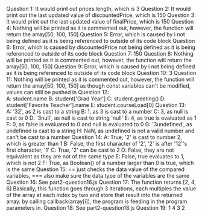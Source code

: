 Question 1:     It would print out prices.length, which is 3
Question 2:     It would print out the last updated value of discountedPrice, which is 150
Question 3:     It would print out the last updated value of finalPrice, which is 150
Question 4:     Nothing will be printed as it is commented out, however, the function will return the array[50, 100, 150]
Question 5:     Error, which is caused by i not being defined as it is being referenced to outside of its code block
Question 6:     Error, which is caused by discountedPrice not being defined as it is being referenced to outside of its code block
Question 7:     150
Question 8:     Nothing will be printed as it is commented out, however, the function will return the array[50, 100, 150]
Question 9:     Error, which is caused by i not being defined as it is being referenced to outside of its code block
Question 10:    3
Question 11:    Nothing will be printed as it is commented out, however, the function will return the array[50, 100, 150] as though const variables can't be modified, values can still be pushed in
Question 12:   
                A:  student.name
                B:  student['Grad Year']
                C:  student.greeting()
                D:  student['Favorite Teacher'].name
                E:  student.courseLoad[0]
Question 13:    
                A: '32', as 2 is cast to a string
                B: 1, as 3 is cast to a number
                C: 3, as null is cast to 0
                D: '3null', as null is cast to string 'null'
                E: 4, as true is evaluated as 1
                F: 0, as false is evaluated to 0 and null is evaluated to 0
                G: '3undefined', as undefined is cast to a string
                H: NaN, as undefined is not a valid number and can't be cast to a number
Question 14:
                A: True, '2' is cast to number 2, which is greater than 1
                B: False, the first character of '2', '2' is after '12''s first character, '1'
                C: True, '2' can be cast to 2
                D: False, they are not equivalent as they are not of the same type
                E: False, true evaluates to 1, which is not 2
                F: True, as Boolean() of a number larger than 0 is true, which is the same
Question 15:    == just checks the data value of the compared variables, === also make sure the data type of the variables are the same
Question 16:    See part2-question16.js
Question 17:    The function returns [2, 4, 6]
                Basically, this function goes through 3 iterations, each multiples the value of the array at each index by two and store that result into the returned array. by calling callback(array[i]), the program is feeding in the program parameters in.
Question 18:    See part2-question18.js
Question 19:    1
                4
                3
                2